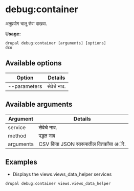 # debug:container
अनुप्रयोग चालू सेवा दाखवा.

**Usage:**
```
drupal debug:container [arguments] [options]
dco
```

## Available options
Option | Details
-------|-------------
--parameters | सेवेचे नाव.

## Available arguments
Argument | Details
---------|-------------
service | सेवेचे नाव.
method | पद्धत नाव
arguments | CSV किंवा JSON स्वरूपातील वितर्कांचा अॅरे.

## Examples
* Displays the views.views_data_helper services
```
drupal debug:container views.views_data_helper
```

